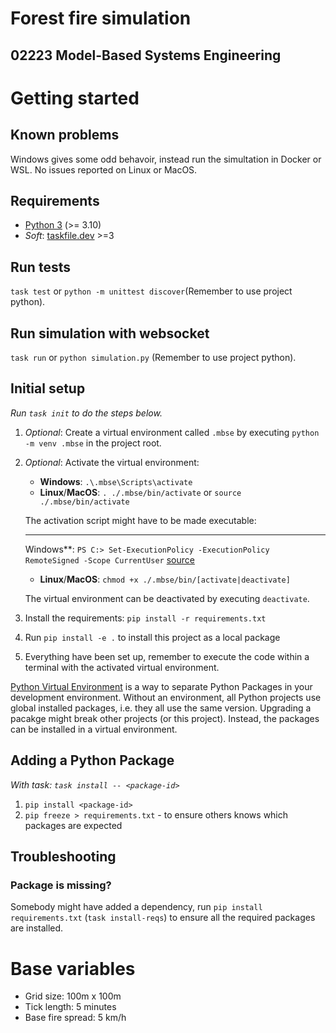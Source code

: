 # Forest fire simulation

## 02223 Model-Based Systems Engineering

# Getting started

## Known problems
Windows gives some odd behavoir, instead run the simultation in Docker or WSL.
No issues reported on Linux or MacOS.

## Requirements

* [Python 3](https://www.python.org/downloads/) (>= 3.10)
* _Soft_: [taskfile.dev](https://taskfile.dev/installation/) >=3

## Run tests
`task test` or `python -m unittest discover`(Remember to use project python).

## Run simulation with websocket
`task run` or `python simulation.py` (Remember to use project python).

## Initial setup

_Run `task init` to do the steps below._

1. _Optional_: Create a virtual environment called `.mbse` by executing `python -m venv .mbse` in the project root.
2. _Optional_: Activate the virtual environment:
    * **Windows**: `.\.mbse\Scripts\activate`
    * **Linux**/**MacOS**: `. ./.mbse/bin/activate` or `source ./.mbse/bin/activate`

   The activation script might have to be made executable:
    * **
      Windows**: `PS C:> Set-ExecutionPolicy -ExecutionPolicy RemoteSigned -Scope CurrentUser` [source](https://docs.python.org/3/library/venv.html#venv-def)
    * **Linux**/**MacOS**: `chmod +x ./.mbse/bin/[activate|deactivate]`

   The virtual environment can be deactivated by executing `deactivate`.
3. Install the requirements: `pip install -r requirements.txt`
4. Run `pip install -e .` to install this project as a local package
5. Everything have been set up, remember to execute the code within a terminal with the activated virtual environment.

[Python Virtual Environment](https://docs.python.org/3/library/venv.html) is a way to separate Python Packages in your
development environment. Without an environment, all Python projects use global installed packages, i.e. they all use
the same version. Upgrading a pacakge might break other projects (or this project). Instead, the packages can be
installed in a virtual environment.

## Adding a Python Package
_With task: `task install -- <package-id>`_
1. `pip install <package-id>`
2. `pip freeze > requirements.txt` - to ensure others knows which packages are expected

## Troubleshooting

### Package is missing?

Somebody might have added a dependency, run `pip install requirements.txt` (`task install-reqs`) to ensure all the required packages are
installed.

# Base variables
- Grid size: 100m x 100m
- Tick length: 5 minutes
- Base fire spread: 5 km/h
